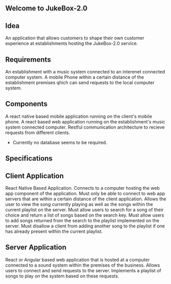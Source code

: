 Welcome to JukeBox-2.0
---

Idea
---
An application that allows customers to shape their own customer experience at establishments hosting the JukeBox-2.0 service.

Requirements
---
An establishment with a music system connected to an interenet connected computer system.
A mobile Phone within a certain distance of the establishment premises qhich can send requests to the local computer system.

Components
---
A react native based mobile application running on the client's mobile phone.
A react based web application running on the establishment's music system connected computer.
Restful communication architecture to recieve requests from different clients.
* Currently no database seems to be required.

Specifications
---

Client Application
-
React Native Based Application.
Connects to a computer hosting the web app component of the application.
Must only be able to connect to web app servers that are within a certain distance of the client application.
Allows the user to view the song currently playing as well as the songs within the current playlist on the server.
Must allow users to search for a song of their choice and return a list of songs based on the search key.
Must allow users to add songs returned from the search to the playlist implemented on the server.
Must disallow a client from adding another song to the playlist if one has already present within the current playlist.

Server Application
-
React or Angular based web application that is hosted at a computer connected to a sound system within the premises of the business.
Allows users to connect and send requests to the server.
Implements a playlist of songs to play on the system based on these requests.
